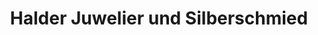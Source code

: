 ---
title: "Halder Juwelier und Silberschmied"
url: /wien/halder-juwelier-und-silberschmied/
shop: Schmuck
---